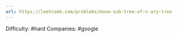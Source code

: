 ```yaml
---
url: https://leetcode.com/problems/move-sub-tree-of-n-ary-tree
---
```


Difficulty: #hard
Companies: #google